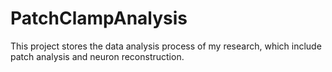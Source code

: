 # PatchClampAnalysis
This project stores the data analysis process of my research, which include patch analysis and neuron reconstruction.
